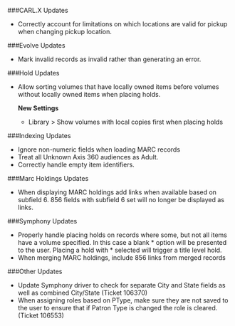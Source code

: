 ###CARL.X Updates
- Correctly account for limitations on which locations are valid for pickup when changing pickup location. 

###Evolve Updates
- Mark invalid records as invalid rather than generating an error. 

###Hold Updates
- Allow sorting volumes that have locally owned items before volumes without locally owned items when placing holds.

  **New Settings**
  - Library > Show volumes with local copies first when placing holds

###Indexing Updates
- Ignore non-numeric fields when loading MARC records
- Treat all Unknown Axis 360 audiences as Adult.
- Correctly handle empty item identifiers. 

###Marc Holdings Updates
- When displaying MARC holdings add links when available based on subfield 6. 856 fields with subfield 6 set will no longer be displayed as links. 

###Symphony Updates
- Properly handle placing holds on records where some, but not all items have a volume specified. In this case a blank * option will be presented to the user. 
Placing a hold with * selected will trigger a title level hold.
- When merging MARC holdings, include 856 links from merged records

###Other Updates
- Update Symphony driver to check for separate City and State fields as well as combined City/State (Ticket 106370)
- When assigning roles based on PType, make sure they are not saved to the user to ensure that if Patron Type is changed the role is cleared. (Ticket 106553)